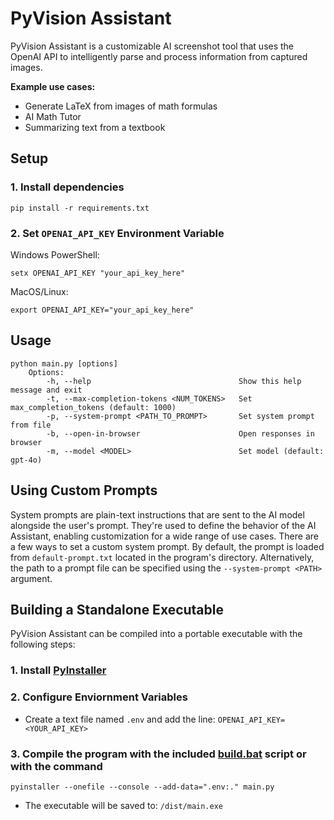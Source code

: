# PyVision Assistant

PyVision Assistant is a customizable AI screenshot tool that uses the OpenAI API to intelligently parse and process information from captured images.  

**Example use cases:**  

- Generate LaTeX from images of math formulas
- AI Math Tutor
- Summarizing text from a textbook

## Setup

### 1. Install dependencies

    pip install -r requirements.txt

### 2. Set `OPENAI_API_KEY` Environment Variable

Windows PowerShell:  

    setx OPENAI_API_KEY "your_api_key_here"  

MacOS/Linux:

    export OPENAI_API_KEY="your_api_key_here"

## Usage

    python main.py [options]  
        Options:  
            -h, --help                                 Show this help message and exit  
            -t, --max-completion-tokens <NUM_TOKENS>   Set max_completion_tokens (default: 1000)  
            -p, --system-prompt <PATH_TO_PROMPT>       Set system prompt from file  
            -b, --open-in-browser                      Open responses in browser  
            -m, --model <MODEL>                        Set model (default: gpt-4o)  

## Using Custom Prompts

System prompts are plain-text instructions that are sent to the AI model alongside the user's prompt. They're used to define the behavior of the AI Assistant, enabling customization for a wide range of use cases. There are a few ways to set a custom system prompt. By default, the prompt is loaded from `default-prompt.txt` located in the program's directory. Alternatively, the path to a prompt file can be specified using the `--system-prompt <PATH>` argument.

## Building a Standalone Executable

PyVision Assistant can be compiled into a portable executable with the following steps:  

### 1. Install [PyInstaller](https://pyinstaller.org/en/stable/)

### 2. Configure Enviornment Variables

- Create a text file named `.env` and add the line: `OPENAI_API_KEY=<YOUR_API_KEY>`  

### 3. Compile the program with the included [build.bat](https://github.com/smc765/py-vision-assistant/blob/main/build.bat) script or with the command  

    pyinstaller --onefile --console --add-data=".env:." main.py

- The executable will be saved to: `/dist/main.exe`
